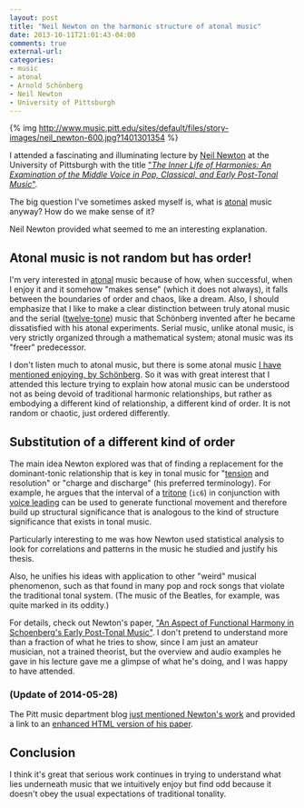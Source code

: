 ```yaml
---
layout: post
title: "Neil Newton on the harmonic structure of atonal music"
date: 2013-10-11T21:01:43-04:00
comments: true
external-url: 
categories: 
- music
- atonal
- Arnold Schönberg
- Neil Newton
- University of Pittsburgh
---
```

{% img http://www.music.pitt.edu/sites/default/files/story-images/neil_newton-600.jpg?1401301354 %}

I attended a fascinating and illuminating lecture by [Neil Newton](http://www.music.pitt.edu/faculty/newton) at the University of Pittsburgh with the title ["*The Inner Life of Harmonies: An Examination of the Middle Voice in Pop, Classical, and Early Post-Tonal Music*"](http://www.music.pitt.edu/events/lecture-neil-newton-university-pitt130925).

The big question I've sometimes asked myself is, what is [atonal](http://en.wikipedia.org/wiki/Atonality) music anyway? How do we make sense of it?

Neil Newton provided what seemed to me an interesting explanation.

<!--more-->

## Atonal music is not random but has order!

I'm very interested in [atonal](http://en.wikipedia.org/wiki/Atonality) music because of how, when successful, when I enjoy it and it somehow "makes sense" (which it does not always), it falls between the boundaries of order and chaos, like a dream. Also, I should emphasize that I like to make a clear distinction between truly atonal music and the serial ([twelve-tone](http://en.wikipedia.org/wiki/Twelve-tone_technique)) music that Schönberg invented after he became dissatisfied with his atonal experiments. Serial music, unlike atonal music, is very strictly organized through a mathematical system; atonal music was its "freer" predecessor.

I don't listen much to atonal music, but there is some atonal music [I have mentioned enjoying, by Schönberg](/blog/2012/09/25/thank-you-glenn-gould/). So it was with great interest that I attended this lecture trying to explain how atonal music can be understood not as being devoid of traditional harmonic relationships, but rather as embodying a different kind of relationship, a different kind of order. It is not random or chaotic, just ordered differently.

## Substitution of a different kind of order

The main idea Newton explored was that of finding a replacement for the dominant-tonic relationship that is key in tonal music for "[tension](http://en.wikipedia.org/wiki/Tension_%28music%29) and resolution" or "charge and discharge" (his preferred terminology). For example, he argues that the interval of a [tritone](http://en.wikipedia.org/wiki/Tritone) (`ic6`) in conjunction with [voice leading](http://en.wikipedia.org/wiki/Voice_leading) can be used to generate functional movement and therefore build up structural significance that is analogous to the kind of structure significance that exists in tonal music.

Particularly interesting to me was how Newton used statistical analysis to look for correlations and patterns in the music he studied and justify his thesis.

Also, he unifies his ideas with application to other "weird" musical phenomenon, such as that found in many pop and rock songs that violate the traditional tonal system. (The music of the Beatles, for example, was quite marked in its oddity.)

For details, check out Newton's paper, ["An Aspect of Functional Harmony in Schoenberg's Early Post-Tonal Music"](http://onlinelibrary.wiley.com/doi/10.1111/musa.12018/abstract). I don't pretend to understand more than a fraction of what he tries to show, since I am just an amateur musician, not a trained theorist, but the overview and audio examples he gave in his lecture gave me a glimpse of what he's doing, and I was happy to have attended.

### (Update of 2014-05-28)

The Pitt music department blog [just mentioned Newton's work](http://www.music.pitt.edu/blog/neil-newton-schoenberg140528) and provided a link to an [enhanced HTML version of his paper](http://onlinelibrary.wiley.com/enhanced/doi/10.1111/musa.12018/).

## Conclusion

I think it's great that serious work continues in trying to understand what lies underneath music that we intuitively enjoy but find odd because it doesn't obey the usual expectations of traditional tonality.
